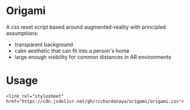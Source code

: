 # Origami

A css reset script based around augmented-reality with principled assumptions:

* transparent background
* calm aesthetic that can fit into a person's home
* large enough visibility for common distances in AR environments

# Usage

```
<link rel="stylesheet" href="https://cdn.jsdelivr.net/gh/richardanaya/origami/origami.css">
```
